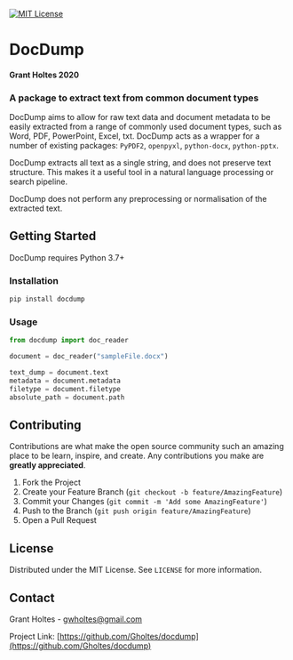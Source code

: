 
[![MIT License][license-shield]][license-url]
# DocDump

#### Grant Holtes 2020
### A package to extract text from common document types

DocDump aims to allow for raw text data and document metadata to be easily extracted from a 
range of commonly used document types, such as Word, PDF, PowerPoint, Excel, txt. DocDump acts as 
a wrapper for a number of existing packages: `PyPDF2`, `openpyxl`, `python-docx`, `python-pptx`.

DocDump extracts all text as a single string, and does not preserve text structure. This makes
it a useful tool in a natural language processing or search pipeline.

DocDump does not perform any preprocessing or normalisation of the extracted text.
## Getting Started

DocDump requires Python 3.7+

### Installation

```bash
pip install docdump
```

### Usage

```python
from docdump import doc_reader

document = doc_reader("sampleFile.docx")

text_dump = document.text
metadata = document.metadata
filetype = document.filetype
absolute_path = document.path
```
 
## Contributing

Contributions are what make the open source community such an amazing place to be learn, inspire, and create. Any contributions you make are **greatly appreciated**.

1. Fork the Project
2. Create your Feature Branch (`git checkout -b feature/AmazingFeature`)
3. Commit your Changes (`git commit -m 'Add some AmazingFeature'`)
4. Push to the Branch (`git push origin feature/AmazingFeature`)
5. Open a Pull Request

## License

Distributed under the MIT License. See `LICENSE` for more information.

## Contact

Grant Holtes - gwholtes@gmail.com

Project Link: [https://github.com/Gholtes/docdump](https://github.com/Gholtes/docdump)

[license-url]: https://github.com/othneildrew/Best-README-Template/blob/master/LICENSE.txt
[license-shield]: https://img.shields.io/github/license/othneildrew/Best-README-Template.svg?style=flat-square